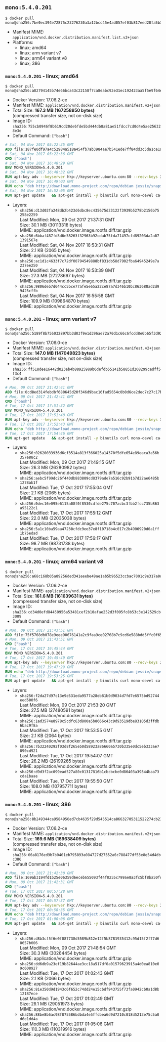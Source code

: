 ## `mono:5.4.0.201`

```console
$ docker pull mono@sha256:7be0ec394e72875c23276230a3a12bcc45e4ad057ef03b817eed20fa5b35a14d
```

-	Manifest MIME: `application/vnd.docker.distribution.manifest.list.v2+json`
-	Platforms:
	-	linux; amd64
	-	linux; arm variant v7
	-	linux; arm64 variant v8
	-	linux; 386

### `mono:5.4.0.201` - linux; amd64

```console
$ docker pull mono@sha256:a82794145b74e66bca43c22158f7ca8eabc92e31ec192423aa5f5e9f64e10a0e
```

-	Docker Version: 17.06.2-ce
-	Manifest MIME: `application/vnd.docker.distribution.manifest.v2+json`
-	Total Size: **167.3 MB (167258950 bytes)**  
	(compressed transfer size, not on-disk size)
-	Image ID: `sha256:755cb0946f8b619cd20de6fde5bd444db8a81ae51fdcc7cd0d4e5ae256328e3e`
-	Default Command: `["bash"]`

```dockerfile
# Sat, 04 Nov 2017 05:22:35 GMT
ADD file:187fe0df97a4c52984a518a454fb7ab3984ae7b541ede7ff84dd3c5da1ce1a59 in / 
# Sat, 04 Nov 2017 05:22:36 GMT
CMD ["bash"]
# Sat, 04 Nov 2017 16:48:29 GMT
ENV MONO_VERSION=5.4.0.201
# Sat, 04 Nov 2017 16:48:32 GMT
RUN apt-key adv --keyserver hkp://keyserver.ubuntu.com:80 --recv-keys 3FA7E0328081BFF6A14DA29AA6A19B38D3D831EF
# Sat, 04 Nov 2017 16:49:03 GMT
RUN echo "deb http://download.mono-project.com/repo/debian jessie/snapshots/$MONO_VERSION main" > /etc/apt/sources.list.d/mono-official.list   && apt-get update   && apt-get install -y mono-runtime   && rm -rf /var/lib/apt/lists/* /tmp/*
# Sat, 04 Nov 2017 16:52:05 GMT
RUN apt-get update   && apt-get install -y binutils curl mono-devel ca-certificates-mono fsharp mono-vbnc nuget referenceassemblies-pcl   && rm -rf /var/lib/apt/lists/* /tmp/*
```

-	Layers:
	-	`sha256:d13d02fa248db2b423d6dbc8ec435675d23122f3939b5278b2156b75258e2259`  
		Last Modified: Mon, 09 Oct 2017 21:37:31 GMT  
		Size: 30.1 MB (30113318 bytes)  
		MIME: application/vnd.docker.image.rootfs.diff.tar.gzip
	-	`sha256:6bbaf487fd3d6e58263f32963b92cdab75fda71497cfd89203da2a071391567e`  
		Last Modified: Sat, 04 Nov 2017 16:53:31 GMT  
		Size: 2.1 KB (2065 bytes)  
		MIME: application/vnd.docker.image.rootfs.diff.tar.gzip
	-	`sha256:ac1d1c4633f7c72df00794549888bf831db58d7902fba64945249e7a237ee250`  
		Last Modified: Sat, 04 Nov 2017 16:53:39 GMT  
		Size: 27.3 MB (27278697 bytes)  
		MIME: application/vnd.docker.image.rootfs.diff.tar.gzip
	-	`sha256:9806deb7d644cc5bce77afe5e65a22ce87a7d346b10bc863688ad2d99425cffb`  
		Last Modified: Sat, 04 Nov 2017 16:55:58 GMT  
		Size: 109.9 MB (109864870 bytes)  
		MIME: application/vnd.docker.image.rootfs.diff.tar.gzip

### `mono:5.4.0.201` - linux; arm variant v7

```console
$ docker pull mono@sha256:5189f8b756032897bb3d03f9e1d396ae72a70d1c66c6fcdd8e6b65f3d921fdb0
```

-	Docker Version: 17.06.0-ce
-	Manifest MIME: `application/vnd.docker.distribution.manifest.v2+json`
-	Total Size: **147.0 MB (147049823 bytes)**  
	(compressed transfer size, not on-disk size)
-	Image ID: `sha256:ff518dee16442d023eb4b88925989b6defdb55141b58851d208299cedff5f3c4`
-	Default Command: `["bash"]`

```dockerfile
# Mon, 09 Oct 2017 21:42:41 GMT
ADD file:0cd8ed314febdbf680645d20f346d9bac16fad5654c0b0d6ce2dec7c27c17b9a in / 
# Mon, 09 Oct 2017 21:42:41 GMT
CMD ["bash"]
# Tue, 17 Oct 2017 17:51:32 GMT
ENV MONO_VERSION=5.4.0.201
# Tue, 17 Oct 2017 17:51:40 GMT
RUN apt-key adv --keyserver hkp://keyserver.ubuntu.com:80 --recv-keys 3FA7E0328081BFF6A14DA29AA6A19B38D3D831EF
# Tue, 17 Oct 2017 17:52:43 GMT
RUN echo "deb http://download.mono-project.com/repo/debian jessie/snapshots/$MONO_VERSION main" > /etc/apt/sources.list.d/mono-official.list   && apt-get update   && apt-get install -y mono-runtime   && rm -rf /var/lib/apt/lists/* /tmp/*
# Tue, 17 Oct 2017 17:54:46 GMT
RUN apt-get update   && apt-get install -y binutils curl mono-devel ca-certificates-mono fsharp mono-vbnc nuget referenceassemblies-pcl   && rm -rf /var/lib/apt/lists/* /tmp/*
```

-	Layers:
	-	`sha256:02620033936d6cf3514a813f366025a14370f5dfe654e89eaca3a56b357e88c2`  
		Last Modified: Mon, 09 Oct 2017 21:49:15 GMT  
		Size: 26.3 MB (26280982 bytes)  
		MIME: application/vnd.docker.image.rootfs.diff.tar.gzip
	-	`sha256:aebc5f99dc26f440db883809cd8379ade7a516c92b91b7d22ae6485b1278ab1f`  
		Last Modified: Tue, 17 Oct 2017 17:55:04 GMT  
		Size: 2.1 KB (2065 bytes)  
		MIME: application/vnd.docker.image.rootfs.diff.tar.gzip
	-	`sha256:0dec16e095e6115a08f0f8530cdfde275c707acbc3fbb2fcc735b863a95122c1`  
		Last Modified: Tue, 17 Oct 2017 17:55:12 GMT  
		Size: 22.0 MB (22035038 bytes)  
		MIME: application/vnd.docker.image.rootfs.diff.tar.gzip
	-	`sha256:5a1c10ba59aa47230cfdc9ee37e8f10718b4c017c2b4906920d0a1ff1b75edad`  
		Last Modified: Tue, 17 Oct 2017 17:56:17 GMT  
		Size: 98.7 MB (98731738 bytes)  
		MIME: application/vnd.docker.image.rootfs.diff.tar.gzip

### `mono:5.4.0.201` - linux; arm64 variant v8

```console
$ docker pull mono@sha256:a68c168b05a89256ded341eeebe49ae1ab5b96523ccbac7001c9e317a0dbd754
```

-	Docker Version: 17.06.2-ce
-	Manifest MIME: `application/vnd.docker.distribution.manifest.v2+json`
-	Total Size: **161.6 MB (161639631 bytes)**  
	(compressed transfer size, not on-disk size)
-	Image ID: `sha256:cd34d0efd84450956a53481cef2b10afae252d3f095fc8b53c3e142529cb3009`
-	Default Command: `["bash"]`

```dockerfile
# Mon, 09 Oct 2017 21:43:51 GMT
ADD file:75f5768db078e9eee90676141a2c9faa9ce02768b7c9cd6e588bdd5ffc0f65e3 in / 
# Mon, 09 Oct 2017 21:43:51 GMT
CMD ["bash"]
# Tue, 17 Oct 2017 19:45:44 GMT
ENV MONO_VERSION=5.4.0.201
# Tue, 17 Oct 2017 19:45:49 GMT
RUN apt-key adv --keyserver hkp://keyserver.ubuntu.com:80 --recv-keys 3FA7E0328081BFF6A14DA29AA6A19B38D3D831EF
# Tue, 17 Oct 2017 19:47:29 GMT
RUN echo "deb http://download.mono-project.com/repo/debian jessie/snapshots/$MONO_VERSION main" > /etc/apt/sources.list.d/mono-official.list   && apt-get update   && apt-get install -y mono-runtime   && rm -rf /var/lib/apt/lists/* /tmp/*
# Tue, 17 Oct 2017 19:53:25 GMT
RUN apt-get update   && apt-get install -y binutils curl mono-devel ca-certificates-mono fsharp mono-vbnc nuget referenceassemblies-pcl   && rm -rf /var/lib/apt/lists/* /tmp/*
```

-	Layers:
	-	`sha256:f2da27d97c13e9e531eda9577a28eb81b0d9034d7fd7e6575bd92744eed500f6`  
		Last Modified: Mon, 09 Oct 2017 21:53:20 GMT  
		Size: 27.5 MB (27480591 bytes)  
		MIME: application/vnd.docker.image.rootfs.diff.tar.gzip
	-	`sha256:1ad3574e8978c5cdfc63d800a5b8666c43c9d93519dbe83105d3ffdb6bac9f8a`  
		Last Modified: Tue, 17 Oct 2017 19:53:55 GMT  
		Size: 2.1 KB (2064 bytes)  
		MIME: application/vnd.docker.image.rootfs.diff.tar.gzip
	-	`sha256:7b32240292f03d8f265e50d58923a86660a5730b335e0dc5eb333ae7890cd921`  
		Last Modified: Tue, 17 Oct 2017 19:54:07 GMT  
		Size: 26.2 MB (26199265 bytes)  
		MIME: application/vnd.docker.image.rootfs.diff.tar.gzip
	-	`sha256:d9d3f2ac099ead527a80c01317816b1cbcbcbe0d86403a39344baa73cda1baae`  
		Last Modified: Tue, 17 Oct 2017 19:55:50 GMT  
		Size: 108.0 MB (107957711 bytes)  
		MIME: application/vnd.docker.image.rootfs.diff.tar.gzip

### `mono:5.4.0.201` - linux; 386

```console
$ docker pull mono@sha256:8b249344ca9584956ed7cb4635f29d545514ca86632705311522274cb2122121
```

-	Docker Version: 17.06.2-ce
-	Manifest MIME: `application/vnd.docker.distribution.manifest.v2+json`
-	Total Size: **169.6 MB (169638409 bytes)**  
	(compressed transfer size, not on-disk size)
-	Image ID: `sha256:06a8176ed9b7b0401eb795893a084727d27552a6c788477df53e8e54d4dbc386`
-	Default Command: `["bash"]`

```dockerfile
# Mon, 09 Oct 2017 21:42:30 GMT
ADD file:169ab3194fd1b25e06359d6eceb655093f44f0255c799ae8a3fc5bf8ba50fd8d in / 
# Mon, 09 Oct 2017 21:42:31 GMT
CMD ["bash"]
# Tue, 17 Oct 2017 00:57:28 GMT
ENV MONO_VERSION=5.4.0.201
# Tue, 17 Oct 2017 00:57:37 GMT
RUN apt-key adv --keyserver hkp://keyserver.ubuntu.com:80 --recv-keys 3FA7E0328081BFF6A14DA29AA6A19B38D3D831EF
# Tue, 17 Oct 2017 00:58:35 GMT
RUN echo "deb http://download.mono-project.com/repo/debian jessie/snapshots/$MONO_VERSION main" > /etc/apt/sources.list.d/mono-official.list   && apt-get update   && apt-get install -y mono-runtime   && rm -rf /var/lib/apt/lists/* /tmp/*
# Tue, 17 Oct 2017 01:00:06 GMT
RUN apt-get update   && apt-get install -y binutils curl mono-devel ca-certificates-mono fsharp mono-vbnc nuget referenceassemblies-pcl   && rm -rf /var/lib/apt/lists/* /tmp/*
```

-	Layers:
	-	`sha256:d8b3cf5f6e0f087738d5589b812e12f5b8781935412c95d15f2f77d68657b006`  
		Last Modified: Mon, 09 Oct 2017 21:48:54 GMT  
		Size: 30.3 MB (30264454 bytes)  
		MIME: application/vnd.docker.image.rootfs.diff.tar.gzip
	-	`sha256:dd6db9a23ef19b82644ae3cc18a517df0a01579623915a4d0ea810e09c608927`  
		Last Modified: Tue, 17 Oct 2017 01:02:43 GMT  
		Size: 2.1 KB (2066 bytes)  
		MIME: application/vnd.docker.image.rootfs.diff.tar.gzip
	-	`sha256:81e350d9d1943c6f652c74dd24e15cbdf943755f73fa0942cb0a1d8b12187ece`  
		Last Modified: Tue, 17 Oct 2017 01:02:49 GMT  
		Size: 29.1 MB (29051973 bytes)  
		MIME: application/vnd.docker.image.rootfs.diff.tar.gzip
	-	`sha256:88be8b6ac98f875586bdbda4e5ffcbea6d9d7210c018d5213e75c5a0d6e1dd4a`  
		Last Modified: Tue, 17 Oct 2017 01:05:06 GMT  
		Size: 110.3 MB (110319916 bytes)  
		MIME: application/vnd.docker.image.rootfs.diff.tar.gzip
